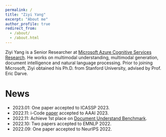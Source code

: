 ```yaml
---
permalink: /
title: "Ziyi Yang"
excerpt: "About me"
author_profile: true
redirect_from:
  - /about/
  - /about.html
---
```

Ziyi Yang is a Senior Researcher at [Microsoft Azure Cognitive Services Research](https://www.microsoft.com/en-us/research/group/cognitive-services-research/). He works on multimodal understanding, multimodal generation, document intelligence and natural language processing. Prior to joining Microsoft, Ziyi obtained his Ph.D. from Stanford University, advised by Prof. Eric Darve.

News
======
* 2023.01: One paper accepted to ICASSP 2023.
* 2022.11: i-Code [paper](https://arxiv.org/abs/2205.01818) accepted to AAAI 2023.
* 2022.11: Achieve 1st place on [Document Understand Benchmark](https://duebenchmark.com/leaderboard).
* 2022.10: Two papers accepted to EMNLP 2022.
* 2022.09: One paper accepted to NeurIPS 2022.
